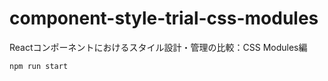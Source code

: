# component-style-trial-css-modules
Reactコンポーネントにおけるスタイル設計・管理の比較：CSS Modules編

```
npm run start
```
